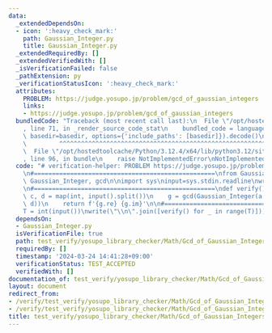 ```yaml
---
data:
  _extendedDependsOn:
  - icon: ':heavy_check_mark:'
    path: Gaussian_Integer.py
    title: Gaussian_Integer.py
  _extendedRequiredBy: []
  _extendedVerifiedWith: []
  _isVerificationFailed: false
  _pathExtension: py
  _verificationStatusIcon: ':heavy_check_mark:'
  attributes:
    PROBLEM: https://judge.yosupo.jp/problem/gcd_of_gaussian_integers
    links:
    - https://judge.yosupo.jp/problem/gcd_of_gaussian_integers
  bundledCode: "Traceback (most recent call last):\n  File \"/opt/hostedtoolcache/Python/3.12.4/x64/lib/python3.12/site-packages/onlinejudge_verify/documentation/build.py\"\
    , line 71, in _render_source_code_stat\n    bundled_code = language.bundle(stat.path,\
    \ basedir=basedir, options={'include_paths': [basedir]}).decode()\n          \
    \         ^^^^^^^^^^^^^^^^^^^^^^^^^^^^^^^^^^^^^^^^^^^^^^^^^^^^^^^^^^^^^^^^^^^^^^^^^^^^^^^^^\n\
    \  File \"/opt/hostedtoolcache/Python/3.12.4/x64/lib/python3.12/site-packages/onlinejudge_verify/languages/python.py\"\
    , line 96, in bundle\n    raise NotImplementedError\nNotImplementedError\n"
  code: "# verification-helper: PROBLEM https://judge.yosupo.jp/problem/gcd_of_gaussian_integers\n\
    \n#==================================================\nfrom Gaussian_Integer import\
    \ Gaussian_Integer, gcd\n\nimport sys\ninput=sys.stdin.readline\nwrite=sys.stdout.write\n\
    \n#==================================================\ndef verify():\n    a, b,\
    \ c, d = map(int, input().split())\n    g = gcd(Gaussian_Integer(a, b), Gaussian_Integer(c,\
    \ d))\n    return f'{g.re} {g.im}'\n\n#==================================================\n\
    T = int(input())\nwrite(\"\\n\".join([verify() for _ in range(T)]))\n"
  dependsOn:
  - Gaussian_Integer.py
  isVerificationFile: true
  path: test_verify/yosupo_library_checker/Math/Gcd_of_Gaussian_Integers.test.py
  requiredBy: []
  timestamp: '2024-03-24 14:41:28+09:00'
  verificationStatus: TEST_ACCEPTED
  verifiedWith: []
documentation_of: test_verify/yosupo_library_checker/Math/Gcd_of_Gaussian_Integers.test.py
layout: document
redirect_from:
- /verify/test_verify/yosupo_library_checker/Math/Gcd_of_Gaussian_Integers.test.py
- /verify/test_verify/yosupo_library_checker/Math/Gcd_of_Gaussian_Integers.test.py.html
title: test_verify/yosupo_library_checker/Math/Gcd_of_Gaussian_Integers.test.py
---
```

